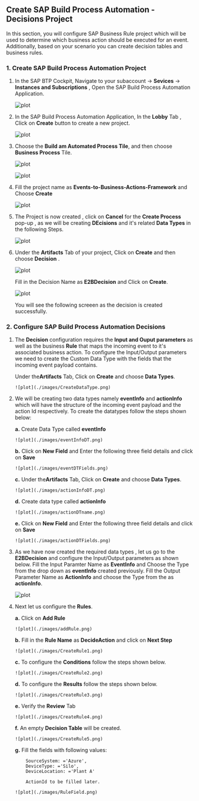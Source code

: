 ## Create SAP Build Process Automation - Decisions Project
In this section, you will configure SAP Business Rule project which will be used to determine which business action should be executed for an event. Additionally, based on your scenario you can create decision tables and business rules.

### 1. Create SAP Build Process Automation Project

1. In the SAP BTP Cockpit, Navigate to your subaccount -> **Sevices** -> **Instances and Subscriptions** , Open the SAP Build Process Automation Application.

    ![plot](./images/subscriptions.png)

2. In the SAP Build Process Automation Application, In the **Lobby** Tab , Click on **Create** button to create a new project.

    ![plot](./images/lobby.png)

3. Choose the **Build am Automated Process Tile**, and then choose **Business Process** Tile.

    ![plot](./images/automatedprocess.png)

    ![plot](./images/process.png)

4. Fill the project name as **Events-to-Business-Actions-Framework** and Choose **Create**

    ![plot](./images/createproject.png)

5. The Project is now created , click on **Cancel** for the **Create Process** pop-up , as we will be creating **DEcisions** and it's related **Data Types** in the following Steps.

    ![plot](./images/ProjectCreated.png)

6. Under the **Artifacts** Tab of your project, Click on **Create** and then choose **Decision** .

    ![plot](./images/CreateDecision.png)

    Fill in the Decision Name as **E2BDecision** and Click on **Create**.

    ![plot](./images/DecisionName.png)

    You will see the following screeen as the decision is created successfully.

### 2. Configure SAP Build Process Automation Decisions

1. The **Decision** configuration requires the **Input and Ouput parameters** as well as the business **Rule** that maps the incoming event to it's associated business action. To configure the Input/Output parameters we need to create the Custom Data Type with the fields that the incoming event payload contains.

    Under the**Artifacts** Tab, Click on **Create** and choose **Data Types**.

       ![plot](./images/CreateDataType.png)

2. We will be creating two data types namely **eventInfo** and **actionInfo** which will have the structure of the incoming event payload and the action Id respectively. To create the datatypes follow the steps shown below:

    **a.** Create Data Type called **eventInfo**

       ![plot](./images/eventInfoDT.png)

    **b.**  Click on **New Field** and Enter the following three field details and click on **Save**

       ![plot](./images/eventDTFields.png)

    **c.** Under the**Artifacts** Tab, Click on **Create** and choose **Data Types**.

       ![plot](./images/actionInfoDT.png)

    **d.** Create data type called **actionInfo** 

       ![plot](./images/actionDTname.png)

    **e.** Click on **New Field** and Enter the following three field details and click on **Save**

       ![plot](./images/actionDTFields.png)

3. As we have now created the required data types , let us go to the **E2BDecision** and configure the Input/Output parameters as shown below. Fill the Input Paramter Name as **EventInfo** and Choose the Type from the drop down as **eventInfo** created previously. Fill the Output Parameter Name as **ActionInfo** and choose the Type from the as **actionInfo**.

    ![plot](./images/addIpOp.png)

4. Next let us configure the **Rules**. 

    **a.** Click on **Add Rule**

       ![plot](./images/addRule.png)

    **b.** Fill in the **Rule Name** as **DecideAction** and click on **Next Step**

       ![plot](./images/CreateRule1.png)

    **c.** To configure the **Conditions** follow the steps shown below. 

       ![plot](./images/CreateRule2.png)

    **d.** To configure the **Results** follow the steps shown below.

       ![plot](./images/CreateRule3.png)

    **e.** Verify the **Review** Tab 

       ![plot](./images/CreateRule4.png)

    **f.** An empty **Decision Table** will be created.

       ![plot](./images/CreateRule5.png)

    **g.** Fill the fields with following values:
    ```
        SourceSystem: ='Azure',
        DeviceType: ='Silo',
        DeviceLocation: ='Plant A'

        ActionId to be filled later.
    ```
       ![plot](./images/RuleField.png)

    

 




